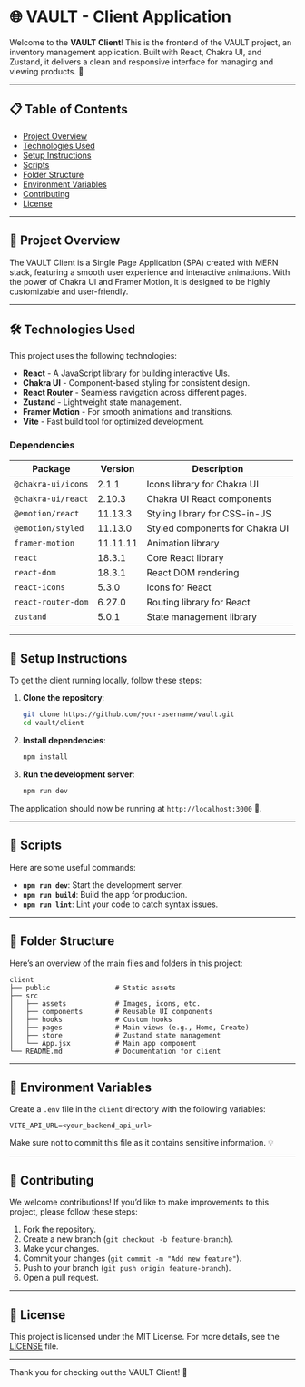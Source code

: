 # 🌐 VAULT - Client Application

Welcome to the **VAULT Client**! This is the frontend of the VAULT project, an inventory management application. Built with React, Chakra UI, and Zustand, it delivers a clean and responsive interface for managing and viewing products. 🚀

---

## 📋 Table of Contents

- [Project Overview](#project-overview)
- [Technologies Used](#technologies-used)
- [Setup Instructions](#setup-instructions)
- [Scripts](#scripts)
- [Folder Structure](#folder-structure)
- [Environment Variables](#environment-variables)
- [Contributing](#contributing)
- [License](#license)

---

## 📌 Project Overview

The VAULT Client is a Single Page Application (SPA) created with MERN stack, featuring a smooth user experience and interactive animations. With the power of Chakra UI and Framer Motion, it is designed to be highly customizable and user-friendly.

---

## 🛠️ Technologies Used

This project uses the following technologies:

- **React** - A JavaScript library for building interactive UIs.
- **Chakra UI** - Component-based styling for consistent design.
- **React Router** - Seamless navigation across different pages.
- **Zustand** - Lightweight state management.
- **Framer Motion** - For smooth animations and transitions.
- **Vite** - Fast build tool for optimized development.

### Dependencies

| Package            | Version   | Description                                     |
|--------------------|-----------|-------------------------------------------------|
| `@chakra-ui/icons` | 2.1.1     | Icons library for Chakra UI                     |
| `@chakra-ui/react` | 2.10.3    | Chakra UI React components                      |
| `@emotion/react`   | 11.13.3   | Styling library for CSS-in-JS                   |
| `@emotion/styled`  | 11.13.0   | Styled components for Chakra UI                 |
| `framer-motion`    | 11.11.11  | Animation library                               |
| `react`            | 18.3.1    | Core React library                              |
| `react-dom`        | 18.3.1    | React DOM rendering                             |
| `react-icons`      | 5.3.0     | Icons for React                                 |
| `react-router-dom` | 6.27.0    | Routing library for React                       |
| `zustand`          | 5.0.1     | State management library                        |

---

## 🚀 Setup Instructions

To get the client running locally, follow these steps:

1. **Clone the repository**:
   ```bash
   git clone https://github.com/your-username/vault.git
   cd vault/client
   ```

2. **Install dependencies**:
   ```bash
   npm install
   ```

3. **Run the development server**:
   ```bash
   npm run dev
   ```

The application should now be running at `http://localhost:3000` 🎉.

---

## 📜 Scripts

Here are some useful commands:

- **`npm run dev`**: Start the development server.
- **`npm run build`**: Build the app for production.
- **`npm run lint`**: Lint your code to catch syntax issues.

---

## 📂 Folder Structure

Here’s an overview of the main files and folders in this project:

```plaintext
client
├── public                # Static assets
├── src
│   ├── assets            # Images, icons, etc.
│   ├── components        # Reusable UI components
│   ├── hooks             # Custom hooks
│   ├── pages             # Main views (e.g., Home, Create)
│   ├── store             # Zustand state management
│   └── App.jsx           # Main app component
└── README.md             # Documentation for client
```

---

## 🔐 Environment Variables

Create a `.env` file in the `client` directory with the following variables:

```plaintext
VITE_API_URL=<your_backend_api_url>
```

Make sure not to commit this file as it contains sensitive information. 💡

---

## 🤝 Contributing

We welcome contributions! If you’d like to make improvements to this project, please follow these steps:

1. Fork the repository.
2. Create a new branch (`git checkout -b feature-branch`).
3. Make your changes.
4. Commit your changes (`git commit -m "Add new feature"`).
5. Push to your branch (`git push origin feature-branch`).
6. Open a pull request.

---

## 📄 License

This project is licensed under the MIT License. For more details, see the [LICENSE](../LICENSE) file.

---

Thank you for checking out the VAULT Client! 🌟